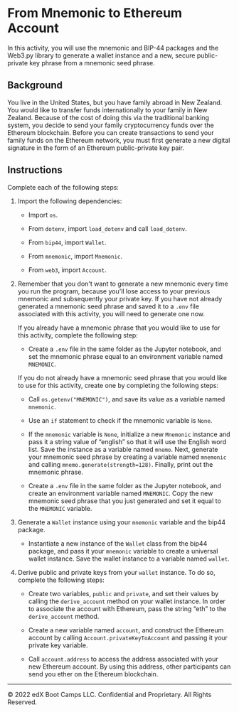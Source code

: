 # From Mnemonic to Ethereum Account

In this activity, you will use the mnemonic and BIP-44 packages and the Web3.py library to generate a wallet instance and a new, secure public-private key phrase from a mnemonic seed phrase.

## Background

You live in the United States, but you have family abroad in New Zealand. You would like to transfer funds internationally to your family in New Zealand. Because of the cost of doing this via the traditional banking system, you decide to send your family cryptocurrency funds over the Ethereum blockchain. Before you can create transactions to send your family funds on the Ethereum network, you must first generate a new digital signature in the form of an Ethereum public-private key pair.

## Instructions

Complete each of the following steps:

1. Import the following dependencies:

   * Import `os`.

   * From `dotenv`, import `load_dotenv` and call `load_dotenv`.

   * From `bip44`, import `Wallet`.

   * From `mnemonic`, import `Mnemonic`.

   * From `web3`, import `Account`.

2. Remember that you don't want to generate a new mnemonic every time you run the program, because you'll lose access to your previous mnemonic and subsequently your private key. If you have not already generated a mnemonic seed phrase and saved it to a `.env` file associated with this activity, you will need to generate one now.

   If you already have a mnemonic phrase that you would like to use for this activity, complete the following step:

      * Create a `.env` file in the same folder as the Jupyter notebook, and set the mnemonic phrase equal to an environment variable named `MNEMONIC`.

   If you do not already have a mnemonic seed phrase that you would like to use for this activity, create one by completing the following steps:

      * Call `os.getenv("MNEMONIC")`, and save its value as a variable named `mnemonic`.

      * Use an `if` statement to check if the mnemonic variable is `None`.

      * If the `mnemonic` variable is `None`, initialize a new `Mnemonic` instance and pass it a string value of “english” so that it will use the English word list. Save the instance as a variable named `mnemo`. Next, generate your mnemonic seed phrase by creating a variable named `mnemonic` and calling `mnemo.generate(strength=128)`. Finally, print out the mnemonic phrase.

      * Create a `.env` file in the same folder as the Jupyter notebook, and create an environment variable named `MNEMONIC`. Copy the new mnemonic seed phrase that you just generated and set it equal to the `MNEMONIC` variable.

3. Generate a `Wallet` instance using your `mnemonic` variable and the bip44 package.

   * Instantiate a new instance of the `Wallet` class from the bip44 package, and pass it your `mnemonic` variable to create a universal wallet instance. Save the wallet instance to a variable named `wallet`.

4. Derive public and private keys from your `wallet` instance. To do so, complete the following steps:

   * Create two variables, `public` and `private`, and set their values by calling the `derive_account` method on your wallet instance. In order to associate the account with Ethereum, pass the string “eth” to the `derive_account` method.

   * Create a new variable named `account`, and construct the Ethereum account by calling `Account.privateKeyToAccount` and passing it your private key variable.

   * Call `account.address` to access the address associated with your new Ethereum account. By using this address, other participants can send you ether on the Ethereum blockchain.

---

© 2022 edX Boot Camps LLC. Confidential and Proprietary. All Rights Reserved.
